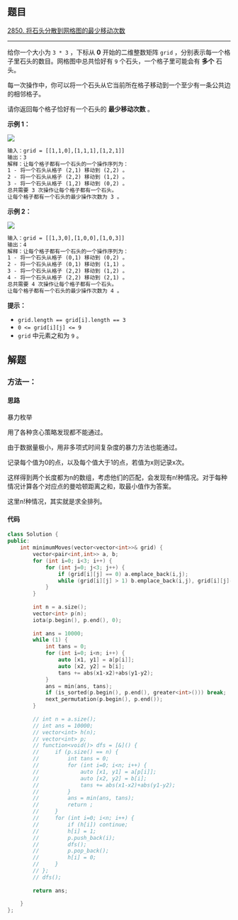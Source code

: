 ## 题目

[2850. 将石头分散到网格图的最少移动次数](https://leetcode.cn/problems/minimum-moves-to-spread-stones-over-grid/description/)

---

给你一个大小为 `3 * 3` ，下标从 **0** 开始的二维整数矩阵 `grid` ，分别表示每一个格子里石头的数目。网格图中总共恰好有 `9` 个石头，一个格子里可能会有 **多个** 石头。

每一次操作中，你可以将一个石头从它当前所在格子移动到一个至少有一条公共边的相邻格子。

请你返回每个格子恰好有一个石头的 **最少移动次数** 。

  

**示例 1：**

![](https://assets.leetcode.com/uploads/2023/08/23/example1-3.svg)

```txt
输入：grid = [[1,1,0],[1,1,1],[1,2,1]]
输出：3
解释：让每个格子都有一个石头的一个操作序列为：
1 - 将一个石头从格子 (2,1) 移动到 (2,2) 。
2 - 将一个石头从格子 (2,2) 移动到 (1,2) 。
3 - 将一个石头从格子 (1,2) 移动到 (0,2) 。
总共需要 3 次操作让每个格子都有一个石头。
让每个格子都有一个石头的最少操作次数为 3 。
```

**示例 2：**

![](https://assets.leetcode.com/uploads/2023/08/23/example2-2.svg)

```txt
输入：grid = [[1,3,0],[1,0,0],[1,0,3]]
输出：4
解释：让每个格子都有一个石头的一个操作序列为：
1 - 将一个石头从格子 (0,1) 移动到 (0,2) 。
2 - 将一个石头从格子 (0,1) 移动到 (1,1) 。
3 - 将一个石头从格子 (2,2) 移动到 (1,2) 。
4 - 将一个石头从格子 (2,2) 移动到 (2,1) 。
总共需要 4 次操作让每个格子都有一个石头。
让每个格子都有一个石头的最少操作次数为 4 。
```
  

**提示：**

-   `grid.length == grid[i].length == 3`
-   `0 <= grid[i][j] <= 9`
-   `grid` 中元素之和为 `9` 。

  

## 解题

### 方法一：

#### 思路

暴力枚举

用了各种贪心策略发现都不能通过。

由于数据量极小，用非多项式时间复杂度的暴力方法也能通过。

记录每个值为0的点，以及每个值大于1的点，若值为x则记录x次。

这样得到两个长度都为n的数组，考虑他们的匹配，会发现有n!种情况。对于每种情况计算各个对应点的曼哈顿距离之和，取最小值作为答案。

这里n!种情况，其实就是求全排列。

#### 代码

```C++
class Solution {
public:
    int minimumMoves(vector<vector<int>>& grid) {
        vector<pair<int,int>> a, b;
        for (int i=0; i<3; i++) {
            for (int j=0; j<3; j++) {
                if (grid[i][j] == 0) a.emplace_back(i,j);
                while (grid[i][j] > 1) b.emplace_back(i,j), grid[i][j]--;
            }
        }
        
        int n = a.size();
        vector<int> p(n);
        iota(p.begin(), p.end(), 0);
        
        int ans = 10000;
        while (1) {
            int tans = 0;
            for (int i=0; i<n; i++) {
                auto [x1, y1] = a[p[i]];
                auto [x2, y2] = b[i];
                tans += abs(x1-x2)+abs(y1-y2);
            }
            ans = min(ans, tans);
            if (is_sorted(p.begin(), p.end(), greater<int>())) break;
            next_permutation(p.begin(), p.end());
        }
        
        // int n = a.size();
        // int ans = 10000;
        // vector<int> h(n);
        // vector<int> p;
        // function<void()> dfs = [&]() {
        //     if (p.size() == n) {
        //         int tans = 0;
        //         for (int i=0; i<n; i++) {
        //             auto [x1, y1] = a[p[i]];
        //             auto [x2, y2] = b[i];
        //             tans += abs(x1-x2)+abs(y1-y2);
        //         }
        //         ans = min(ans, tans);
        //         return ;
        //     }
        //     for (int i=0; i<n; i++) {
        //         if (h[i]) continue;
        //         h[i] = 1;
        //         p.push_back(i);
        //         dfs();
        //         p.pop_back();
        //         h[i] = 0;
        //     }
        // };
        // dfs();
        
        return ans;
        
    }
};
```
